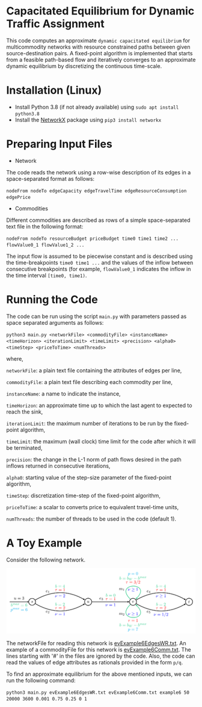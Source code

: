 # Capacitated Equilibrium for Dynamic Traffic Assignment
This code computes an approximate `dynamic capacitated equilibrium` for multicommodity networks with resource
constrained paths between given source-destination pairs. A fixed-point algorithm is implemented that
starts from a feasible path-based flow and iteratively converges to an approximate dynamic equilibrium by discretizing
the continuous time-scale.

# Installation (Linux)
* Install Python 3.8 (if not already available) using `sudo apt install python3.8`
* Install the [NetworkX](https://networkx.org/) package using `pip3 install networkx`

# Preparing Input Files
* Network

The code reads the network using a row-wise description of its edges in a space-separated format as follows:

`nodeFrom nodeTo edgeCapacity edgeTravelTime edgeResourceConsumption edgePrice`

* Commodities

Different commodities are described as rows of a simple space-separated text file in the following format:

`nodeFrom nodeTo resourceBudget priceBudget time0 time1 time2 ... flowValue0_1 flowValue1_2 ...`

The input flow is assumed to be piecewise constant and is described using the time-breakpoints `time0 time1 ...`
and the values of the inflow between consecutive breakpoints (for example, `flowValue0_1` indicates the inflow
in the time interval `[time0, time1)`.


# Running the Code
The code can be run using the script `main.py` with parameters passed as space separated arguments as follows:

`python3 main.py <networkFile> <commodityFile> <instanceName> <timeHorizon> <iterationLimit> <timeLimit> <precision> <alpha0> <timeStep> <priceToTime> <numThreads>`

where,

`networkFile`: a plain text file containing the attributes of edges per line,

`commodityFile`: a plain text file describing each commodity per line,

`instanceName`: a name to indicate the instance,

`timeHorizon`: an approximate time up to which the last agent to expected to reach the sink,

`iterationLimit`: the maximum number of iterations to be run by the fixed-point algorithm,

`timeLimit`: the maximum (wall clock) time limit for the code after which it will be terminated,

`precision`: the change in the L-1 norm of path flows desired in the path inflows returned in consecutive iterations,

`alpha0`: starting value of the step-size parameter of the fixed-point algorithm,

`timeStep`: discretization time-step of the fixed-point algorithm,

`priceToTime`: a scalar to converts price to equivalent travel-time units,

`numThreads`: the number of threads to be used in the code (default 1).


# A Toy Example

Consider the following network.

![Toy Example](examples/toyExamples/evExample6.png)

The networkFile for reading this network is [evExample6EdgesWR.txt](examples/toyExamples/evExample6EdgesWR.txt). An example of a commodityFile for this network is <a href="examples/toyExamples/evExample6Comm.txt" target="_blank"> evExample6Comm.txt</a>. The lines starting with '#' in the files are ignored by the code. Also, the code can read the values of edge attributes as rationals provided in the form `p/q`.

To find an approximate equilibrium for the above mentioned inputs, we can run the following command:

`python3 main.py evExample6EdgesWR.txt evExample6Comm.txt example6 50 20000 3600 0.001 0.75 0.25 0 1`


